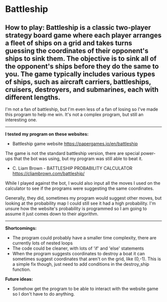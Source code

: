 # Battleship

How to play: 
Battleship is a classic two-player strategy board game where each player arranges a fleet of ships on a grid and takes turns guessing the coordinates of their opponent's ships to sink them. The objective is to sink all of the opponent's ships before they do the same to you. The game typically includes various types of ships, such as aircraft carriers, battleships, cruisers, destroyers, and submarines, each with different lengths.
----------------------------------------------------------------------------------------------------------------------------
I'm not a fan of battleship, but I'm even less of a fan of losing so I've made this program to help me win.
It's not a complex program, but still an interesting one.

----------------------------------------------------------------------------------------------------------------------------

****I tested my program on these websites:****

- Battleship game website
https://papergames.io/en/battleship

The game is not the standard battleship version, there are special power-ups that the bot was using, but my program was still able to beat it.

- C. Liam Brown - BATTLESHIP PROBABILITY CALCULATOR
https://cliambrown.com/battleship/

While I played against the bot, I would also input all the moves I used on the calculator to see if the programs were suggesting the same coordinates. 

Generally, they did, sometimes my program would suggest other moves, but looking at the probability map I could still see it had a high probability. 
I'm unsure how the website's probability is programmed so I am going to assume it just comes down to their algorithm.

----------------------------------------------------------------------------------------------------------------------------
**Shortcomings:**
 - The program could probably have a smaller time complexity, there are currently lots of nested loops
 - The code could be cleaner, with lots of 'if' and 'else' statements
 - When the program suggests coordinates to destroy a boat it can sometimes suggest coordinates that aren't on the grid, like (0,-1). This is a simple fix though, just need to add conditions in the destroy_ship function.

**Future ideas:**
 - Somehow get the program to be able to interact with the website game so I don't have to do anything.












